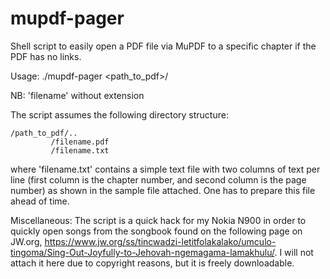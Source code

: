 # mupdf-pager
Shell script to easily open a PDF file via MuPDF to a specific chapter if the PDF has no links.

Usage:
./mupdf-pager <path_to_pdf>/<filename> <chapter>
    
NB: 'filename' without extension

The script assumes the following directory structure:

    /path_to_pdf/..
             /filename.pdf
             /filename.txt

where 'filename.txt' contains a simple text file with two columns of text per line (first column is the chapter number, and second column is the page number) as shown in the sample file attached. One has to prepare this file ahead of time.

Miscellaneous:
The script is a quick hack for my Nokia N900 in order to quickly open songs from the songbook found on the following page on JW.org, https://www.jw.org/ss/tincwadzi-letitfolakalako/umculo-tingoma/Sing-Out-Joyfully-to-Jehovah-ngemagama-lamakhulu/. I will not attach it here due to copyright reasons, but it is freely downloadable.
